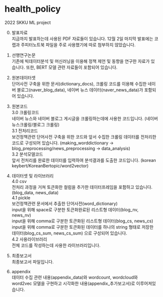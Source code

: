 # health_policy
2022 SKKU ML project

0. 발표자료<br/>
  지금까지 발표하는데 사용된 PDF 자료들이 있습니다. 12월 2일 마지막 발표에는 코랩과 주피터노트북 파일을 주로 사용했기에 따로 첨부하지 않았습니다.<br/>

1. 선행연구논문<br/>
  기존에 빅데이터분석 및 머신러닝을 이용해 정책 제언 및 동향을 연구한 자료가 있습니다. 또한, BERT 모델 관련 자료들이 포함되어 있습니다.<br/>

2. 원본데이터셋<br/>
  단어사전 구축을 위한 문서(dictionary_docs), 크롤링 코드를 이용해 수집한 네이버 블로그(naver_blog_data), 네이버 뉴스 데이터(naver_news_data)가 포함되어 있습니다.<br/>

3. 원본코드<br/>
  3.0 크롤링코드<br/>
    네이버 뉴스와 네이버 블로그 게시글을 크롤링하는데에 사용한 코드입니다. (네이버뉴스크롤링/블로그 크롤링)<br/>
  3.1 전처리코드<br/>
    보건정책관련 단어사전 구축을 위한 코드와 앞서 수집한 크롤링 데이터를 전처리한 코드로 구성되어 있습니다. (making_worddictionary -> blog_preprocessing/news_preprocessing -> data_analysis)<br/>
  3.2 분석모델코드<br/>
    앞서 전처리를 완료한 데이터를 입력하여 분석결과를 도출한 코드입니다. (korean keybert/KoreanBertopic/word2vector)<br/>

4. 데이터셋 및 라이브러리<br/>
  4.0 csv<br/>
    전처리 과정을 거쳐 토큰화한 컬럼을 추가한 데이터프레임을 포함하고 있습니다.(blog_data, news_data)<br/>
  4.1 pickle<br/>
    보건정책관련 문서에서 추출한 단어사전(word_dictionary)<br/>
    input을 위해 space로 구분한 토큰화완료된 리스트형 데이터(blog_nv, news_nv)<br/>
    input을 위해 comma로 구분한 토큰화된 리스트형 데이터(blog_cs, news_cs)<br/>
    input을 위해 comma로 구분한 토큰화된 데이터를 하나의 string 형태로 저장한 데이터(blog_cs_sum, news_cs_sum) 으로 구성되어 있습니다.<br/>
  4.2 사용라이브러리<br/>
    전체 코드를 작성하는데 사용한 라이브러리입니다.<br/>

5. 최종보고서<br/>
  최종보고서 파일입니다.<br/>

6. appendix<br/>
  데이터 수집 관련 내용(appendix_data)와 wordcount, wordcloud와 word2vec 모델을 구현하고 시각화한 내용(appendix_추가보고서)로 이루어져있습니다.<br/>
